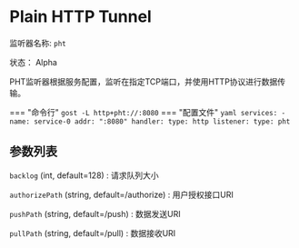 # Plain HTTP Tunnel

监听器名称: `pht`

状态： Alpha

PHT监听器根据服务配置，监听在指定TCP端口，并使用HTTP协议进行数据传输。

=== "命令行"
    ```
	gost -L http+pht://:8080
	```
=== "配置文件"
    ```yaml
	services:
	- name: service-0
	  addr: ":8080"
	  handler:
		type: http
	  listener:
		type: pht
	```

## 参数列表

`backlog` (int, default=128)
:    请求队列大小

`authorizePath` (string, default=/authorize)
:    用户授权接口URI

`pushPath` (string, default=/push)
:    数据发送URI

`pullPath` (string, default=/pull)
:   数据接收URI
